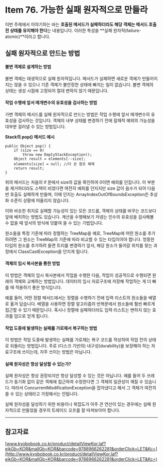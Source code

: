# Item 76. 가능한 실패 원자적으로 만들라

 이번 주제에서 이야기하는 바는 **호출된 메서드가 실패하더라도 해당 객체는 메서드 호출 전 상태를 유지해야 한다**는 내용입니다. 이러한 특성을 **실패 원자적(failure-atomic)**이라고 합니다.

## 실패 원자적으로 만드는 방법

#### 불변 객체로 설계하는 방법

 불변 객체는 태생적으로 실패 원자적입니다. 메서드가 실패하면 새로운 객체가 만들어지지는 않을 수 있으나 기존 객체가 불안정한 상태에 빠지는 일이 없습니다. 불변 객체의 상태는 생성 시점에 고정되어 절대 변하지 않기 때문입니다.

#### 작업 수행에 앞서 매개변수의 유효성을 검사하는 방법

 가변 객체의 메서드를 실패 원자적으로 만드는 방법은 작업 수행에 앞서 매개변수의 유효성을 검사하는 것입니다. 객체의 내부 상태를 변경하기 전에 잠재적 예외의 가능성을 대부분 걸러낼 수 있는 방법입니다.

**Stack의 pop() 메서드 예시**

```
public Object pop() {
    if (size == 0)
        throw new EmptyStackException();
    Object result = elements[--size];
    elements[size] = null; //다 쓴 참조 해제
    return result;
}
```

 위의 메서드는 처음의 if 문에서 size의 값을 확인하여 0이면 예외를 던집니다. 이 부분을 제거하더라도 스택이 비었다면 여전히 예외를 던지지만 size 값이 음수가 되어 다음번 호출도 실패하게 만들며, 이때 던지는 ArrayIndexOutOfBoundsException은 추상화 수준이 상황에 어울리지 않습니다.

 이와 비슷한 취지로 실패할 가능성이 있는 모든 코드를, 객체의 상태를 바꾸는 코드보다 앞에 배치하는 방법도 있습니다. 계산을 수행해보기 저넹는 인수의 유효성을 검사해볼 수 없을 때 앞서의 방식에 덧붙여 쓸 수 있는 기법입니다.

 원소들을 특정 기준에 따라 정렬하는 TreeMap을 예로, TreeMap에 어떤 원소를 추가하려면 그 원소는 TreeMap의 기준에 따라 비교할 수 있는 타입이어야 합니다. 엉뚱한 타입의 원소를 추가하려 들면 트리를 변경하기 앞서, 해당 원소가 들어갈 위치를 찾는 과정에서 ClassCastException을 던지게 됩니다.

#### 객체의 임시 복사본을 통한 방법

 이 방법은 객체의 임시 복사본에서 작업을 수행한 다음, 작업이 성공적으로 수행되면 원래의 객체와 교체하는 방법입니다. 데이터의 임시 자료구조에 저장해 작업하는 게 더 빠를 때 적용하기 좋은 방식입니다.

 예를 들어, 어떤 정렬 메서드에서는 정렬을 수행하기 전에 입력 리스트의 원소들을 배열로 옮겨 담습니다. 배열을 사용하면 정렬 알고리즘의 반복문에서 원소들에 훨씬 빠르게 접근할 수 있기 때문입니다. 혹시나 정렬에 실패하더라도 입력 리스트는 변하지 않는 효과를 덤으로 얻게 됩니다.

#### 작업 도중에 발생하는 실패를 가로채서 복구하는 방법

 이 방법은 작업 도중에 발생하는 실패를 가로채는 복구 코드를 작성하여 작업 전의 상태로 되돌리는 방법입니다. 주로 (디스크 기반의) 내구성(durability)을 보장해야 하는 자료구조에 쓰이는데, 자주 쓰이는 방법은 아닙니다.

#### 실패 원자성은 항상 달성할 수 있는가?

 실패 원자성은 항상 권장되지만 항상 달성할 수 있는 것은 아닙니다. 예를 들어 두 쓰레드가 동기화 없이 같은 객체에 접근하여 수정한다면 그 객체의 일관성이 깨질 수 있습니다. 따라서 ConcurrentModificationException을 잡아냈다고 해서 그 객체가 여전히 쓸 수 있는 상태라고 가정해서는 안됩니다.

 실패 원자성을 달성하기 위한 비용이나 복잡도가 아주 큰 연산이 있는 경우에는 실패 원자적으로 만들었을 경우의 트레이드 오프를 잘 따져보아야 합니다.

---

## 참고자료

[www.kyobobook.co.kr/product/detailViewKor.laf?ejkGb=KOR&mallGb=KOR&barcode=9788966262281&orderClick=LET&Kc=](http://www.kyobobook.co.kr/product/detailViewKor.laf?ejkGb=KOR&mallGb=KOR&barcode=9788966262281&orderClick=LET&Kc=)
